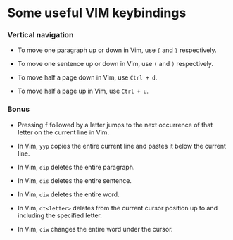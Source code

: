# Some useful VIM keybindings

### Vertical navigation

- To move one paragraph up or down in Vim, use `{` and `}` respectively.
- To move one sentence up or down in Vim, use `(` and `)` respectively.

- To move half a page down in Vim, use `Ctrl + d`.
- To move half a page up in Vim, use `Ctrl + u`.

### Bonus
- Pressing `f` followed by a letter jumps to the next occurrence of that letter on the current line in Vim.

- In Vim, `yyp` copies the entire current line and pastes it below the current line.

- In Vim, `dip` deletes the entire paragraph.
- In Vim, `dis` deletes the entire sentence.
- In Vim, `diw` deletes the entire word.
- In Vim, `dt<letter>` deletes from the current cursor position up to and including the specified letter.

- In Vim, `ciw` changes the entire word under the cursor.
